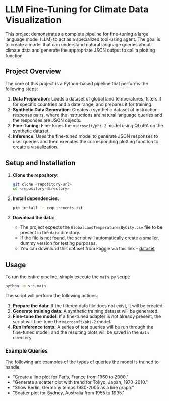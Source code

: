 # LLM Fine-Tuning for Climate Data Visualization

This project demonstrates a complete pipeline for fine-tuning a large language model (LLM) to act as a specialized tool-using agent. The goal is to create a model that can understand natural language queries about climate data and generate the appropriate JSON output to call a plotting function.

## Project Overview

The core of this project is a Python-based pipeline that performs the following steps:

1.  **Data Preparation**: Loads a dataset of global land temperatures, filters it for specific countries and a date range, and prepares it for training.
2.  **Synthetic Data Generation**: Creates a synthetic dataset of instruction-response pairs, where the instructions are natural language queries and the responses are JSON objects.
3.  **Fine-Tuning**: Fine-tunes the `microsoft/phi-2` model using QLoRA on the synthetic dataset.
4.  **Inference**: Uses the fine-tuned model to generate JSON responses to user queries and then executes the corresponding plotting function to create a visualization.

## Setup and Installation

1.  **Clone the repository**:
    ```bash
    git clone <repository-url>
    cd <repository-directory>
    ```

2.  **Install dependencies**:
    ```bash
    pip install -r requirements.txt
    ```

3.  **Download the data**:
    - The project expects the `GlobalLandTemperaturesByCity.csv` file to be present in the `data` directory.
    - If the file is not found, the script will automatically create a smaller, dummy version for testing purposes.
    - You can download this dataset from kaggle via this link - [dataset](https://www.kaggle.com/datasets/berkeleyearth/climate-change-earth-surface-temperature-data)

## Usage

To run the entire pipeline, simply execute the `main.py` script:

```bash
python -m src.main
```

The script will perform the following actions:

1.  **Prepare the data**: If the filtered data file does not exist, it will be created.
2.  **Generate training data**: A synthetic training dataset will be generated.
3.  **Fine-tune the model**: If a fine-tuned adapter is not already present, the script will fine-tune the `microsoft/phi-2` model.
4.  **Run inference tests**: A series of test queries will be run through the fine-tuned model, and the resulting plots will be saved in the `data` directory.

### Example Queries

The following are examples of the types of queries the model is trained to handle:

-   "Create a line plot for Paris, France from 1960 to 2000."
-   "Generate a scatter plot with trend for Tokyo, Japan, 1970-2010."
-   "Show Berlin, Germany temps 1980-2005 as a line graph."
-   "Scatter plot for Sydney, Australia from 1955 to 1995."